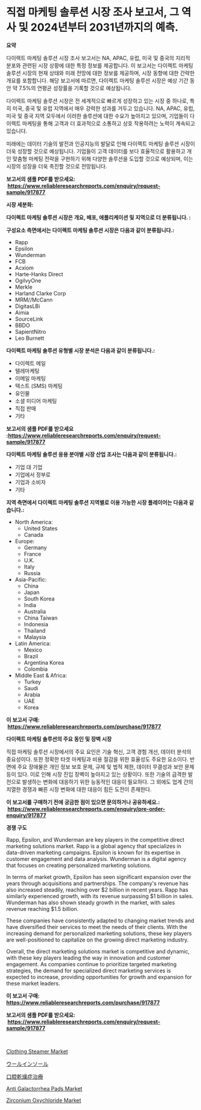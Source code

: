 <p><h1>직접 마케팅 솔루션 시장 조사 보고서, 그 역사 및 2024년부터 2031년까지의 예측.</h1></p><p><strong>요약</strong></p>
<p><p>다이렉트 마케팅 솔루션 시장 조사 보고서는 NA, APAC, 유럽, 미국 및 중국의 지리적 분포와 관련된 시장 상황에 대한 특정 정보를 제공합니다. 이 보고서는 다이렉트 마케팅 솔루션 시장의 현재 상태와 미래 전망에 대한 정보를 제공하며, 시장 동향에 대한 간략한 개요를 포함합니다. 해당 보고서에 따르면, 다이렉트 마케팅 솔루션 시장은 예상 기간 동안 약 7.5%의 연평균 성장률을 기록할 것으로 예상됩니다.</p><p>다이렉트 마케팅 솔루션 시장은 전 세계적으로 빠르게 성장하고 있는 시장 중 하나로, 특히 미국, 중국 및 유럽 지역에서 매우 강력한 성과를 거두고 있습니다. NA, APAC, 유럽, 미국 및 중국 지역 모두에서 이러한 솔루션에 대한 수요가 높아지고 있으며, 기업들이 다이렉트 마케팅을 통해 고객과 더 효과적으로 소통하고 상호 작용하려는 노력이 계속되고 있습니다.</p><p>미래에는 데이터 기술의 발전과 인공지능의 발달로 인해 다이렉트 마케팅 솔루션 시장이 더욱 성장할 것으로 예상됩니다. 기업들이 고객 데이터를 보다 효율적으로 활용하고 개인 맞춤형 마케팅 전략을 구현하기 위해 다양한 솔루션을 도입할 것으로 예상되며, 이는 시장의 성장을 더욱 촉진할 것으로 전망됩니다.</p></p>
<p><strong>보고서의 샘플 PDF를 받으세요: &nbsp;<a href="https://www.reliableresearchreports.com/enquiry/request-sample/917877">https://www.reliableresearchreports.com/enquiry/request-sample/917877</a></strong></p>
<p><strong>시장 세분화:</strong></p>
<p><strong> 다이렉트 마케팅 솔루션 시장은 개요, 배포, 애플리케이션 및 지역으로 더 분류됩니다. :</strong></p>
<p><strong>구성요소 측면에서는 다이렉트 마케팅 솔루션 시장은 다음과 같이 분류됩니다.:</strong></p>
<p><ul><li>Rapp</li><li>Epsilon</li><li>Wunderman</li><li>FCB</li><li>Acxiom</li><li>Harte-Hanks Direct</li><li>OgilvyOne</li><li>Merkle</li><li>Harland Clarke Corp</li><li>MRM//McCann</li><li>DigitasLBi</li><li>Aimia</li><li>SourceLink</li><li>BBDO</li><li>SapientNitro</li><li>Leo Burnett</li></ul></p>
<p><strong> 다이렉트 마케팅 솔루션 유형별 시장 분석은 다음과 같이 분류됩니다.:</strong></p>
<p><ul><li>다이렉트 메일</li><li>텔레마케팅</li><li>이메일 마케팅</li><li>텍스트 (SMS) 마케팅</li><li>유인물</li><li>소셜 미디어 마케팅</li><li>직접 판매</li><li>기타</li></ul></p>
<p><strong>보고서의 샘플 PDF를 받으세요 :<a href="https://www.reliableresearchreports.com/enquiry/request-sample/917877">https://www.reliableresearchreports.com/enquiry/request-sample/917877</a></strong></p>
<p><strong> 다이렉트 마케팅 솔루션 응용 분야별 시장 산업 조사는 다음과 같이 분류됩니다.:</strong></p>
<p><ul><li>기업 대 기업</li><li>기업에서 정부로</li><li>기업과 소비자</li><li>기타</li></ul></p>
<p><strong>지역 측면에서 다이렉트 마케팅 솔루션 지역별로 이용 가능한 시장 플레이어는 다음과 같습니다.:</strong></p>
<p><ul>
    <li>
        North America:
        <ul>
            <li>United States</li>
            <li>Canada</li>
        </ul>
    </li>
    <li>
        Europe:
        <ul>
            <li>Germany</li>
            <li>France</li>
            <li>U.K.</li>
            <li>Italy</li>
            <li>Russia</li>
        </ul>
    </li>
    <li>
        Asia-Pacific:
        <ul>
            <li>China</li>
            <li>Japan</li>
            <li>South Korea</li>
            <li>India</li>
            <li>Australia</li>
            <li>China Taiwan</li>
            <li>Indonesia</li>
            <li>Thailand</li>
            <li>Malaysia</li>
        </ul>
    </li>
    <li>
        Latin America:
        <ul>
            <li>Mexico</li>
            <li>Brazil</li>
            <li>Argentina Korea</li>
            <li>Colombia</li>
        </ul>
    </li>
    <li>
        Middle East & Africa:
        <ul>
            <li>Turkey</li>
            <li>Saudi</li>
            <li>Arabia</li>
            <li>UAE</li>
            <li>Korea</li>
        </ul>
    </li>
    </ul></p>
<p><strong>이 보고서 구매: &nbsp;<a href="https://www.reliableresearchreports.com/purchase/917877">https://www.reliableresearchreports.com/purchase/917877</a></strong></p>
<p><strong>다이렉트 마케팅 솔루션의 주요 동인 및 장벽 시장</strong></p>
<p><p>직접 마케팅 솔루션 시장에서의 주요 요인은 기술 혁신, 고객 경험 개선, 데이터 분석의 중요성이다. 또한 정확한 타겟 마케팅과 비용 절감을 위한 효율성도 주요한 요소이다. 반면에 주요 장애물은 개인 정보 보호 문제, 규제 및 법적 제한, 데이터 무결성과 보안 문제 등이 있다. 이로 인해 시장 진입 장벽이 높아지고 있는 상황이다. 또한 기술의 급격한 발전으로 발생하는 변화에 대응하기 위한 능동적인 대응이 필요하다. 그 외에도 업계 간의 치열한 경쟁과 빠른 시장 변화에 대한 대응이 힘든 도전이 존재한다.</p></p>
<p><strong>이 보고서를 구매하기 전에 궁금한 점이 있으면 문의하거나 공유하세요.: &nbsp;<a href="https://www.reliableresearchreports.com/enquiry/pre-order-enquiry/917877">https://www.reliableresearchreports.com/enquiry/pre-order-enquiry/917877</a></strong></p>
<p><strong>경쟁 구도</strong></p>
<p><p>Rapp, Epsilon, and Wunderman are key players in the competitive direct marketing solutions market. Rapp is a global agency that specializes in data-driven marketing campaigns. Epsilon is known for its expertise in customer engagement and data analysis. Wunderman is a digital agency that focuses on creating personalized marketing solutions.</p><p>In terms of market growth, Epsilon has seen significant expansion over the years through acquisitions and partnerships. The company's revenue has also increased steadily, reaching over $2 billion in recent years. Rapp has similarly experienced growth, with its revenue surpassing $1 billion in sales. Wunderman has also shown steady growth in the market, with sales revenue reaching $1.5 billion.</p><p>These companies have consistently adapted to changing market trends and have diversified their services to meet the needs of their clients. With the increasing demand for personalized marketing solutions, these key players are well-positioned to capitalize on the growing direct marketing industry.</p><p>Overall, the direct marketing solutions market is competitive and dynamic, with these key players leading the way in innovation and customer engagement. As companies continue to prioritize targeted marketing strategies, the demand for specialized direct marketing services is expected to increase, providing opportunities for growth and expansion for these market leaders.</p></p>
<p><strong>이 보고서 구매: &nbsp; <a href="https://www.reliableresearchreports.com/purchase/917877">https://www.reliableresearchreports.com/purchase/917877</a></strong></p>
<p><strong>보고서의 샘플 PDF를 받으세요: &nbsp;<a href="https://www.reliableresearchreports.com/enquiry/request-sample/917877">https://www.reliableresearchreports.com/enquiry/request-sample/917877</a></strong><strong></strong></p>
<p>&nbsp;</p>
<p><p><a href="https://issuu.com/reportprime-2/docs/clothing-steamer-market-size-2030.pptx">Clothing Steamer Market</a></p><p><a href="https://medium.com/@aliciahaley1989/%E3%82%A6%E3%83%BC%E3%83%AB%E3%82%A4%E3%83%B3%E3%82%BD%E3%83%BC%E3%83%AB%E5%B8%82%E5%A0%B4%E3%81%AE%E3%83%88%E3%83%AC%E3%83%B3%E3%83%89%E3%81%A8%E5%B8%82%E5%A0%B4%E5%88%86%E6%9E%90%E3%81%AF-2024%E5%B9%B4%E3%81%8B%E3%82%892031%E5%B9%B4%E3%81%BE%E3%81%A7%E3%81%AE%E6%9C%9F%E9%96%93%E3%81%AB%E4%BA%88%E6%B8%AC%E3%81%95%E3%82%8C%E3%81%A6%E3%81%84%E3%81%BE%E3%81%99-4a8f60eecdac">ウールインソール</a></p><p><a href="https://github.com/ksxzwxabcuynh011/Market-Research-Report-List-1/blob/main/3006045183511.md">口腔乾燥症治療</a></p><p><a href="https://bubble-tree-ea4.notion.site/Global-Anti-Galactorrhea-Pads-Market-Size-and-Market-Trends-Insights-and-Projections-from-2024-to-2-ef02b4e7f2fa4d3ab86260385538a96b">Anti Galactorrhea Pads Market</a></p><p><a href="https://view.publitas.com/reportprime-1/zirconium-oxychloride-market-size-market-share-and-global-market-analysis-report-2024-2031/">Zirconium Oxychloride Market</a></p></p>